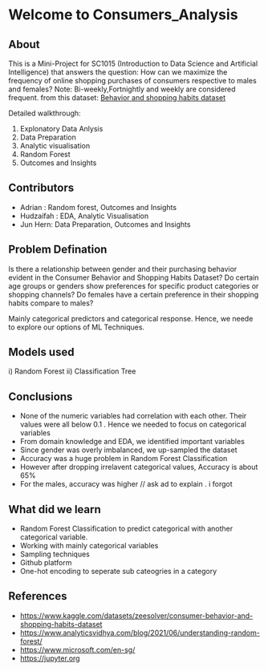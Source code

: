 # Welcome to Consumers_Analysis

## About

This is a Mini-Project for SC1015 (Introduction to Data Science and Artificial Intelligence) that answers the question:
How can we maximize the frequency of online shopping purchases of consumers respective to males and females?
Note: Bi-weekly,Fortnightly and weekly are considered frequent.
from this dataset: [Behavior and shopping habits dataset](https://www.kaggle.com/datasets/zeesolver/consumer-behavior-and-shopping-habits-dataset "Named link title")

Detailed walkthrough:
1) Explonatory Data Anlysis
2) Data Preparation
3) Analytic visualisation
4) Random Forest
5) Outcomes and Insights


## Contributors 
- Adrian : Random forest, Outcomes and Insights
- Hudzaifah : EDA, Analytic Visualisation
- Jun Hern: Data Preparation, Outcomes and Insights

## Problem Defination
Is there a relationship between gender and their purchasing behavior evident in the Consumer Behavior and Shopping Habits Dataset? Do certain age groups or genders show preferences for specific product categories or shopping channels? Do females have a certain preference in their shopping habits compare to males?

Mainly categorical predictors and categorical response. Hence, we neede to explore our options of ML Techniques.

## Models used

i) Random Forest
ii) Classification Tree

## Conclusions

- None of the numeric variables had correlation with each other. Their values were all below 0.1 . Hence we needed to focus on categorical variables
- From domain knowledge and EDA, we identified important variables
- Since gender was overly imbalanced, we up-sampled the dataset
- Accuracy was a huge problem in Random Forest Classification
- However after dropping irrelavent categorical values, Accuracy is about 65%
- For the males, accuracy was higher // ask ad to explain . i forgot

## What did we learn 
- Random Forest Classification to predict categorical with another categorical variable.
- Working with mainly categorical variables
- Sampling techniques
- Github platform
- One-hot encoding to seperate sub cateogries in a category
  
## References
- https://www.kaggle.com/datasets/zeesolver/consumer-behavior-and-shopping-habits-dataset
- https://www.analyticsvidhya.com/blog/2021/06/understanding-random-forest/
- https://www.microsoft.com/en-sg/
- https://jupyter.org




